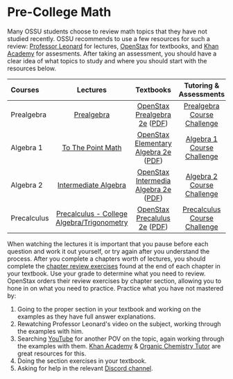 # Pre-College Math
Many OSSU students choose to review math topics that they have not studied recently.
OSSU recommends to use a few resources for such a review: [Professor Leonard](https://www.youtube.com/@ProfessorLeonard/playlists) for lectures, [OpenStax](https://openstax.org/subjects/math) for textbooks, and [Khan Academy](https://www.khanacademy.org/) for assesments.
After taking an assessment, you should have a clear idea of what topics to study and where you should start with the resources below.

Courses | Lectures | Textbooks | Tutoring & Assessments
:-- | :--: | :--: | :--:
| Prealgebra | [Prealgebra](https://m.youtube.com/playlist?list=PL4C9296DF81B9EF13) | [OpenStax Prealgebra 2e](https://openstax.org/books/prealgebra-2e/pages/1-introduction) ([PDF](https://assets.openstax.org/oscms-prodcms/media/documents/Prealgebra2e-WEB_0qbw93r.pdf)) | [Prealgebra Course Challenge](https://www.khanacademy.org/math/pre-algebra/test/xb4832e56:course-challenge) |
| Algebra 1 | [To The Point Math](https://m.youtube.com/playlist?list=PLDesaqWTN6ETc1ZwHWijCBcZ2gOvS2tTN) | [OpenStax Elementary Algebra 2e](https://openstax.org/books/elementary-algebra-2e/pages/1-introduction) ([PDF](https://assets.openstax.org/oscms-prodcms/media/documents/ElementaryAlgebra2e-WEB_3zxfu3Z.pdf)) | [Algebra 1 Course Challenge](https://www.khanacademy.org/math/algebra/test/x2f8bb11595b61c86:course-challenge) |
| Algebra 2 | [Intermediate Algebra](https://m.youtube.com/playlist?list=PLC292123722B1B450) | [OpenStax Intermedia Algebra 2e](https://openstax.org/books/intermediate-algebra-2e/pages/1-introduction) ([PDF](https://assets.openstax.org/oscms-prodcms/media/documents/IntermediateAlgebra2e-WEB_RlpFLLx.pdf)) | [Algebra 2 Course Challenge](https://www.khanacademy.org/math/algebra2/test/x2ec2f6f830c9fb89:course-challenge) |
| Precalculus | [Precalculus - College Algebra/Trigonometry](https://m.youtube.com/playlist?list=PLDesaqWTN6ESsmwELdrzhcGiRhk5DjwLP) | [OpenStax Precalulus 2e](https://openstax.org/books/precalculus-2e/pages/1-introduction-to-functions) ([PDF](https://assets.openstax.org/oscms-prodcms/media/documents/Precalculus_2e-WEB.pdf)) | [Precalculus Course Challenge](https://www.khanacademy.org/math/precalculus/test/x9e81a4f98389efdf:course-challenge) |

When watching the lectures it is important that you pause before each question and work it out yourself, or try again after you understand the process.
After you complete a chapters worth of lectures, you should complete the [chapter review exercises](https://openstax.org/books/precalculus-2e/pages/1-review-exercises) found at the end of each chapter in your textbook.
Use your grade to determine what you need to review. OpenStax orders their review exercises by chapter section, allowing you to hone in on what you need to practice.
Practice what you have not mastered by:
1. Going to the proper section in your textbook and working on the examples as they have full answer explanations.
2. Rewatching Professor Leonard's video on the subject, working through the examples with him.
3. Searching [YouTube](https://www.youtube.com/) for another POV on the topic, again working through the examples with them. [Khan Academy](https://www.youtube.com/@khanacademy) & [Organic Chemistry Tutor](https://www.youtube.com/@TheOrganicChemistryTutor) are great resources for this.
4. Doing the section exercises in your textbook.
5. Asking for help in the relevant [Discord channel](https://discord.com/channels/744385009028431943/744971809056751687).